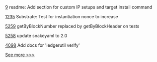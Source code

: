 
[9](https://github.com/hyperledger-labs/perun-rs/pull/9) readme: Add section for custom IP setups and target install command

[1235](https://github.com/hyperledger/solang/pull/1235) Substrate: Test for instantiation nonce to increase

[5259](https://github.com/hyperledger/besu/pull/5259) getByBlockNumber replaced by getByBlockHeader on tests

[5258](https://github.com/hyperledger/besu/pull/5258) update snakeyaml to 2.0

[4098](https://github.com/hyperledger/fabric/pull/4098) Add docs for 'ledgerutil verify'


[See more >>>](https://start-here.hyperledger.org/pull-requests)
